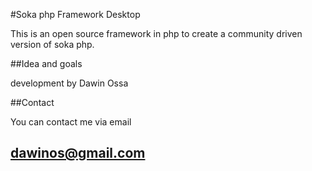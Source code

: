 #Soka php Framework Desktop

This is an open source framework in php to create a community driven version of soka php.

##Idea and goals

development by Dawin Ossa


##Contact

You can contact me via email
## dawinos@gmail.com


